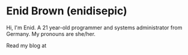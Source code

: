 # Enid Brown (enidisepic)

Hi, I'm Enid. A 21 year-old programmer and systems administrator from Germany. My pronouns are she/her.

Read my blog at <todo>
